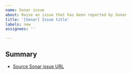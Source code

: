 ```yaml
---
name: Sonar issue
about: Raise an issue that has been reported by Sonar
title: '[Sonar] Issue title'
labels: new
assignees: ''

---
```


<!-- THESE COMMENTS ARE MEANT ONLY FOR YOU TO SEE. PLEASE REMOVE THESE BEFORE SUBMITTING YOUR ISSUE -->

## Summary

<!--

All active Sonar issues can be found in this link
https://sonarcloud.io/project/issues?resolved=false&id=trebol-ecommerce_spring-boot-backend

What really matters here is the source issue URL; make sure you paste it correctly like in the example below
You can optionally add more information to help us understand the issue at a quick glance
If not, please remove leftovers, and do not leave any list items below empty

-->

- [Source Sonar issue URL](https://sonarcloud.io/project/issues?issues=AYKvHFl3l4ZcazHMfJ5S&open=AYKvHFl3l4ZcazHMfJ5S&id=trebol-ecommerce_spring-boot-backend)

<!--

- Issue type: `Bug / Vulnerability / Code Smell`
- Severity: `Blocker / Critical / Major / Minor / Info`
- Technical debt: `5min / 15min / 20min effort`

-->
